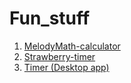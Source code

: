 # Fun_stuff

1. [MelodyMath-calculator](https://melody-math.netlify.app/)
2. [Strawberry-timer](https://strawberry-timer.netlify.app/)
3. [Timer (Desktop app)](https://github.com/HariSupikssa/Fun_stuff/releases/tag/v0.1.0)


